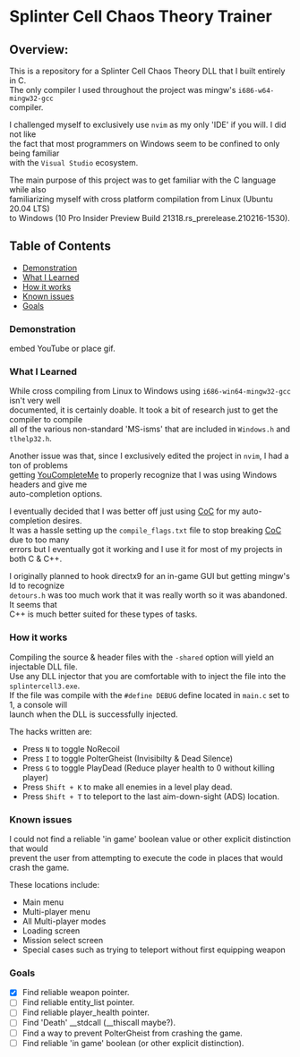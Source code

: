 # Splinter Cell Chaos Theory Trainer
  
## Overview:
This is a repository for a Splinter Cell Chaos Theory DLL that I built entirely in C.  
The only compiler I used throughout the project was mingw's <code>i686-w64-mingw32-gcc</code>  
compiler.  

I challenged myself to exclusively use <code>nvim</code> as my only 'IDE' if you will. I did not like  
the fact that most programmers on Windows seem to be confined to only being familiar  
with the <code>Visual Studio</code> ecosystem.

The main purpose of this project was to get familiar with the C language while also  
familiarizing myself with cross platform compilation from Linux (Ubuntu 20.04 LTS)  
to Windows (10 Pro Insider Preview Build 21318.rs_prerelease.210216-1530).

## Table of Contents
  - [Demonstration](#demonstration)
  - [What I Learned](#what-i-learned)
  - [How it works](#how-it-works)
  - [Known issues](#known-issues)
  - [Goals](#Goals)
  
### Demonstration
embed YouTube or place gif.

### What I Learned
While cross compiling from Linux to Windows using <code>i686-win64-mingw32-gcc</code> isn't very well  
documented, it is certainly doable. It took a bit of research just to get the compiler to compile  
all of the various non-standard 'MS-isms' that are included in <code>Windows.h</code> and <code>tlhelp32.h</code>.

Another issue was that, since I exclusively edited the project in <code>nvim</code>, I had a ton of problems  
getting [YouCompleteMe](https://github.com/ycm-core/YouCompleteMe) to properly recognize that I was using Windows headers and give me  
auto-completion options.  

I eventually decided that I was better off just using [CoC](https://github.com/neoclide/coc.nvim) for my auto-completion desires.  
It was a hassle setting up the <code>compile_flags.txt</code> file to stop breaking [CoC](https://github.com/neoclide/coc.nvim) due to too many  
errors but I eventually got it working and I use it for most of my projects in both C & C++.

I originally planned to hook directx9 for an in-game GUI but getting mingw's ld to recognize  
<code>detours.h</code> was too much work that it was really worth so it was abandoned. It seems that  
C++ is much better suited for these types of tasks.

### How it works
Compiling the source & header files with the <code>-shared</code> option will yield an injectable DLL file.  
Use any DLL injector that you are comfortable with to inject the file into the <code>splintercell3.exe</code>.  
If the file was compile with the <code>#define DEBUG</code> define located in <code>main.c</code> set to 1, a console will  
launch when the DLL is successfully injected.

The hacks written are:
- Press <code>N</code> to toggle NoRecoil
- Press <code>I</code> to toggle PolterGheist (Invisibilty & Dead Silence)
- Press <code>G</code> to toggle PlayDead (Reduce player health to 0 without killing player)
- Press <code>Shift + K</code> to make all enemies in a level play dead.
- Press <code>Shift + T</code> to teleport to the last aim-down-sight (ADS) location.

### Known issues
I could not find a reliable 'in game' boolean value or other explicit distinction that would  
prevent the user from attempting to execute the code in places that would crash the game.  

These locations include:
- Main menu
- Multi-player menu
- All Multi-player modes
- Loading screen
- Mission select screen
- Special cases such as trying to teleport without first equipping weapon

### Goals
 - [x] Find reliable weapon pointer.
 - [ ] Find reliable entity_list pointer.
 - [ ] Find reliable player_health pointer.
 - [ ] Find 'Death' __stdcall (__thiscall maybe?).
 - [ ] Find a way to prevent PolterGheist from crashing the game.
 - [ ] Find reliable 'in game' boolean (or other explicit distinction).
